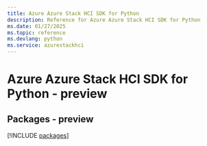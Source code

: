 ```yaml
---
title: Azure Azure Stack HCI SDK for Python
description: Reference for Azure Azure Stack HCI SDK for Python
ms.date: 01/27/2025
ms.topic: reference
ms.devlang: python
ms.service: azurestackhci
---
```

# Azure Azure Stack HCI SDK for Python - preview
## Packages - preview
[!INCLUDE [packages](azure-stack-hci-index.md)]